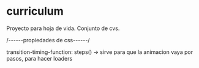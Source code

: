 # curriculum
Proyecto para hoja de vida.
Conjunto de cvs.


/------propiedades de css------/

transition-timing-function: steps() -> sirve para que la animacion vaya por pasos, para hacer loaders